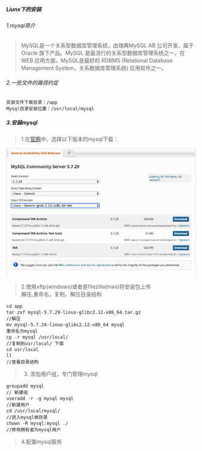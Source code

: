 ##### Liunx下的安装
###### 1.mysql简介
>MySQL是一个关系型数据库管理系统，由瑞典MySQL AB 公司开发，属于 Oracle 旗下产品。MySQL 是最流行的关系型数据库管理系统之一，在 WEB 应用方面，MySQL是最好的 RDBMS (Relational Database Management System，关系数据库管理系统) 应用软件之一。

###### 2.一些文件的路径约定
```
安装文件下载目录：/app
Mysql目录安装位置：/usr/local/mysql
```
##### 3.安装mysql

>1.在[官网](https://dev.mysql.com/downloads/mysql/5.7.html#downloads)中，选择以下版本的mysql下载：

![image](https://github.com/miaozasanynoe/Java-learning/blob/master/public/images/Liunx-mysql-1.png)

> 2.使用xftp(windows)或者是filezilla(max)将安装包上传  
>解压,重命名，复制，解压目录结构
```
cd app
tar zxf mysql-5.7.29-linux-glibc2.12-x86_64.tar.gz
//解压
mv mysql-5.7.24-linux-glibc2.12-x86_64 mysql
重命名为mysql
cp -r mysql /usr/local/
//复制到usr/local/ 下面
cd usr/local
ll
//查看目录结构
```
>3. 添加用户组，专门管理mysql

```
groupadd mysql
// 新建组
useradd -r -g mysql mysql
//新建用户
cd /usr/local/mysql/
//进入mysql根目录
chown -R mysql:mysql ./
//修改拥有者为mysql用户
```
>4.配置mysql服务